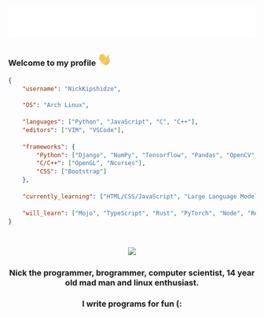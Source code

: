 <h1 align="center">
    <img src="https://raw.githubusercontent.com/NickKipshidze/NickKipshidze/main/name.svg" alt="Nick Kipshidze"/>
</h1>

<h3 align="left">
    Welcome to my profile <img src="https://raw.githubusercontent.com/NickKipshidze/NickKipshidze/main/wave.gif" width="28px" alt="👋">
</h3>

```Json
{
    "username": "NickKipshidze",

    "OS": "Arch Linux",

    "languages": ["Python", "JavaScript", "C", "C++"],
    "editors": ["VIM", "VSCode"],

    "frameworks": {
        "Python": ["Django", "NumPy", "Tensorflow", "Pandas", "OpenCV", "Tkinter", "Pygame"],
        "C/C++": ["OpenGL", "Ncurses"],
        "CSS": ["Bootstrap"]
    },

    "currently_learning": ["HTML/CSS/JavaScript", "Large Language Models", "Neural Networks"],

    "will_learn": ["Mojo", "TypeScript", "Rust", "PyTorch", "Node", "React", "Vue", "Tailwindcss"]
}
```

<br>

<p align="center">    
    <a href="https://github.com/NickKipshidze">
        <img src="https://github-readme-streak-stats.herokuapp.com/?user=NickKipshidze&hide_border=true&card_width=700&theme=dark">
    </a>
</p>

<h3 align="center">Nick the programmer, brogrammer, computer scientist, 14 year old mad man and linux enthusiast.<h3>

<h3 align="center">I write programs for fun (:</h3?
